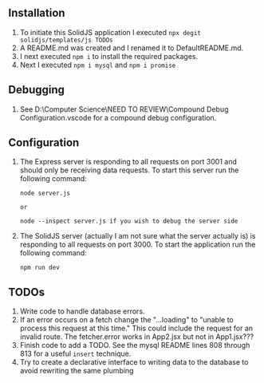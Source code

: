 ## Installation

1. To initiate this SolidJS application I executed `npx degit solidjs/templates/js TODOs`
1. A README.md was created and I renamed it to DefaultREADME.md.
1. I next executed `npm i` to install the required packages.
1. Next I executed `npm i mysql` and `npm i promise`

## Debugging

1. See D:\Computer Science\NEED TO REVIEW\Compound Debug Configuration\.vscode for a compound debug configuration.

## Configuration

1. The Express server is responding to all requests on port 3001 and should only be receiving data requests. To start this server run the following command:

   ```
   node server.js

   or

   node --inspect server.js if you wish to debug the server side
   ```

1. The SolidJS server (actually I am not sure what the server actually is) is responding to all requests on port 3000. To start the application run the following command:
   ```
   npm run dev
   ```

## TODOs

1. Write code to handle database errors.
1. If an error occurs on a fetch change the "...loading" to "unable to process this request at this time." This could include the request for an invalid route. The fetcher.error works in App2.jsx but not in App1.jsx???
1. Finish code to add a TODO. See the mysql README lines 808 through 813 for a useful `insert` technique.
1. Try to create a declarative interface to writing data to the database to avoid rewriting the same plumbing
